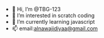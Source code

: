 - 👋 Hi, I’m @TBG-123
- 👀 I’m interested in scratch coding
- 🌱 I’m currently learning javascript
- 📫 email:alnawajidiyaa@gmail.com
